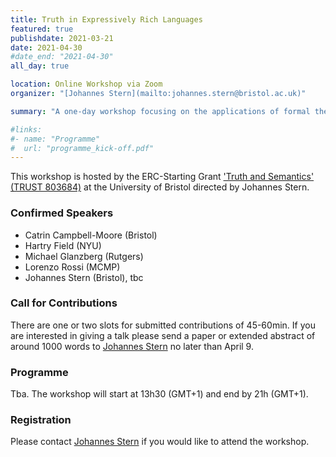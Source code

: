 ```yaml
---
title: Truth in Expressively Rich Languages
featured: true
publishdate: 2021-03-21
date: 2021-04-30
#date_end: "2021-04-30"
all_day: true

location: Online Workshop via Zoom
organizer: "[Johannes Stern](mailto:johannes.stern@bristol.ac.uk)"

summary: "A one-day workshop focusing on the applications of formal theories of truth to expressively rich languages, e.g., languages with generalized quantifiers, conditionals, modalities etc."

#links:
#- name: "Programme"
#  url: "programme_kick-off.pdf"
---
```



This workshop is hosted by the ERC-Starting Grant ['Truth and Semantics' (TRUST 803684)](/) at the University of Bristol directed by Johannes Stern.

### Confirmed Speakers
- Catrin Campbell-Moore (Bristol)
- Hartry Field (NYU)
- Michael Glanzberg (Rutgers)
- Lorenzo Rossi (MCMP)
- Johannes Stern (Bristol), tbc

### Call for Contributions
There are one or two slots for submitted contributions of 45-60min. If you are interested in giving a talk please send a paper or extended abstract of around 1000 words to [Johannes Stern](mailto:johannes.stern@bristol.ac.uk) no later than April 9.

### Programme
Tba. The workshop will start at 13h30 (GMT+1) and end by 21h (GMT+1).

### Registration
Please contact [Johannes Stern](mailto:johannes.stern@bristol.ac.uk) if you would like to attend the workshop.
